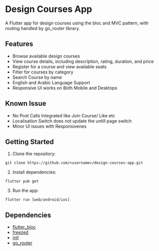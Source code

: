 # Design Courses App

A Flutter app for design courses using the bloc and MVC pattern, with routing handled by go_router library.

## Features

- Browse available design courses
- View course details, including description, rating, duration, and price
- Register for a course and view available seats
- Filter for courses by category 
- Search Course by name
- English and Arabic Language Support
- Responsive UI works on Both Mobile and Desktops

## Known Issue

- No Post Calls Integrated like Join Course/ Like etc 
- Localisation Switch does not update the untill page switch
- Minor UI issues with Responsivenes


## Getting Started

1. Clone the repository:
```
git clone https://github.com/<username>/design-courses-app.git
```

2. Install dependencies:
```
flutter pub get
```

3. Run the app:
```
flutter run [web/android/ios]
```

## Dependencies

- [flutter_bloc](https://pub.dev/packages/flutter_bloc)
- [freezed](https://pub.dev/packages/freezed)
- [intl](https://pub.dev/packages/intl)
- [go_router](https://pub.dev/packages/go_router)



